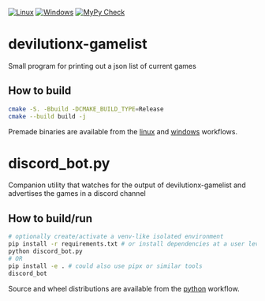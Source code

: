 [![Linux](https://github.com/diasurgical/devilutionx-gamelist/actions/workflows/linux.yml/badge.svg)](https://github.com/diasurgical/devilutionx-gamelist/actions/workflows/linux.yml)
[![Windows](https://github.com/diasurgical/devilutionx-gamelist/actions/workflows/windows.yml/badge.svg)](https://github.com/diasurgical/devilutionx-gamelist/actions/workflows/windows.yml)
[![MyPy Check](https://github.com/diasurgical/devilutionx-gamelist/actions/workflows/mypy.yml/badge.svg)](https://github.com/diasurgical/devilutionx-gamelist/actions/workflows/mypy.yml)

# devilutionx-gamelist
Small program for printing out a json list of current games

## How to build
```sh
cmake -S. -Bbuild -DCMAKE_BUILD_TYPE=Release
cmake --build build -j
```

Premade binaries are available from the [linux](https://github.com/diasurgical/devilutionx-gamelist/actions/workflows/linux.yml?query=branch%3Amain) and [windows](https://github.com/diasurgical/devilutionx-gamelist/actions/workflows/windows.yml?query=branch%3Amain) workflows.

# discord_bot.py
Companion utility that watches for the output of devilutionx-gamelist and advertises the games in a discord channel

## How to build/run
```sh
# optionally create/activate a venv-like isolated environment
pip install -r requirements.txt # or install dependencies at a user level if not using a venv, or via your system package manager
python discord_bot.py
# OR
pip install -e . # could also use pipx or similar tools
discord_bot
```

Source and wheel distributions are available from the [python](https://github.com/diasurgical/devilutionx-gamelist/actions/workflows/python.yml?query=branch%3Amain) workflow.
